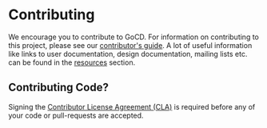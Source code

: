 # Contributing

We encourage you to contribute to GoCD. For information on contributing to this project, please see our
[contributor's guide](http://www.gocd.io/contribute).  A lot of useful information like links to user documentation,
design documentation, mailing lists etc. can be found in the [resources](https://www.gocd.io/resources/)
section.

## Contributing Code?

Signing the [Contributor License Agreement (CLA)](https://www.gocd.io/contributor-license-agreement/) is required before any of your code or pull-requests are accepted.

